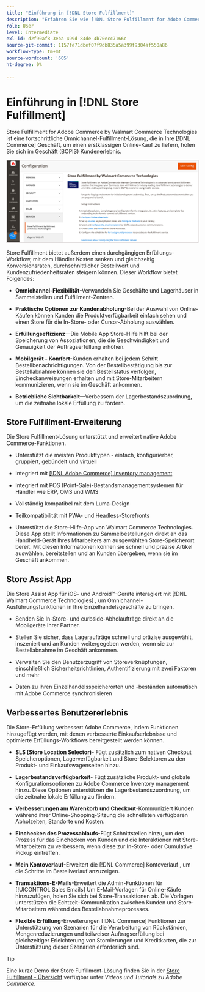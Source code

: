 ```yaml
---
title: "Einführung in [!DNL Store Fulfillment]"
description: "Erfahren Sie wie [!DNL Store Fulfillment for Adobe Commerce by Walmart Commerce Technologies] unterstützt Online-Einkauf, Abholung im Geschäft (BOPIS) für Kunden. Verwenden Sie die Store Assist Mobile, um die BOPIS-Erfüllung und Auftragsverarbeitung für Store-Mitarbeiter und Commerce-Kunden zu optimieren."
role: User
level: Intermediate
exl-id: d2f90af8-3eba-499d-84de-4b70ecc7166c
source-git-commit: 1157fe71dbef07f9db835a5a399f9304af550a86
workflow-type: tm+mt
source-wordcount: '605'
ht-degree: 0%

---
```


# Einführung in [!DNL Store Fulfillment]

Store Fulfillment for Adobe Commerce by Walmart Commerce Technologies ist eine fortschrittliche Omnichannel-Fulfillment-Lösung, die in Ihre [!DNL Commerce] Geschäft, um einen erstklassigen Online-Kauf zu liefern, holen Sie sich im Geschäft (BOPIS) Kundenerlebnis.

![Admin-Konfiguration der Adobe der Store-Fulfillment-Lösung](assets/store-fulfillment-admin-home.png)

Store Fulfillment bietet außerdem einen durchgängigen Erfüllungs-Workflow, mit dem Händler Kosten senken und gleichzeitig Konversionsraten, durchschnittlicher Bestellwert und Kundenzufriedenheitsraten steigern können. Dieser Workflow bietet Folgendes:

* **Omnichannel-Flexibilität**-Verwandeln Sie Geschäfte und Lagerhäuser in Sammelstellen und Fulfillment-Zentren.

* **Praktische Optionen zur Kundenabholung**-Bei der Auswahl von Online-Käufen können Kunden die Produktverfügbarkeit einfach sehen und einen Store für die In-Store- oder Cursor-Abholung auswählen.

* **Erfüllungseffizienz**—Die Mobile App Store-Hilfe hilft bei der Speicherung von Assoziationen, die die Geschwindigkeit und Genauigkeit der Auftragserfüllung erhöhen.

* **Mobilgerät - Komfort**-Kunden erhalten bei jedem Schritt Bestellbenachrichtigungen. Von der Bestellbestätigung bis zur Bestellabnahme können sie den Bestellstatus verfolgen, Eincheckanweisungen erhalten und mit Store-Mitarbeitern kommunizieren, wenn sie im Geschäft ankommen.

* **Betriebliche Sichtbarkeit**—Verbessern der Lagerbestandszuordnung, um die zeitnahe lokale Erfüllung zu fördern.

## Store Fulfillment-Erweiterung

Die Store Fulfillment-Lösung unterstützt und erweitert native Adobe Commerce-Funktionen.

* Unterstützt die meisten Produkttypen - einfach, konfigurierbar, gruppiert, gebündelt und virtuell

* Integriert mit [[!DNL Adobe Commerce] Inventory management](https://docs.magento.com/user-guide/catalog/inventory-learn-more.html)

* Integriert mit POS (Point-Sale)-Bestandsmanagementsystemen für Händler wie ERP, OMS und WMS

* Vollständig kompatibel mit dem Luma-Design

* Teilkompatibilität mit PWA- und Headless-Storefronts

* Unterstützt die Store-Hilfe-App von Walmart Commerce Technologies. Diese App stellt Informationen zu Sammelbestellungen direkt an das Handheld-Gerät Ihres Mitarbeiters am ausgewählten Store-Speicherort bereit. Mit diesen Informationen können sie schnell und präzise Artikel auswählen, bereitstellen und an Kunden übergeben, wenn sie im Geschäft ankommen.

## Store Assist App

Die Store Assist App für iOS- und Android™-Geräte interagiert mit [!DNL Walmart Commerce Technologies] , um Omnichannel-Ausführungsfunktionen in Ihre Einzelhandelsgeschäfte zu bringen.

* Senden Sie In-Store- und curbside-Abholaufträge direkt an die Mobilgeräte Ihrer Partner.

* Stellen Sie sicher, dass Lageraufträge schnell und präzise ausgewählt, inszeniert und an Kunden weitergegeben werden, wenn sie zur Bestellabnahme im Geschäft ankommen.

* Verwalten Sie den Benutzerzugriff von Storeverknüpfungen, einschließlich Sicherheitsrichtlinien, Authentifizierung mit zwei Faktoren und mehr

* Daten zu Ihren Einzelhandelsspeicherorten und -beständen automatisch mit Adobe Commerce synchronisieren

## Verbessertes Benutzererlebnis

Die Store-Erfüllung verbessert Adobe Commerce, indem Funktionen hinzugefügt werden, mit denen verbesserte Einkaufserlebnisse und optimierte Erfüllungs-Workflows bereitgestellt werden können.

* **SLS (Store Location Selector)**- Fügt zusätzlich zum nativen Checkout Speicheroptionen, Lagerverfügbarkeit und Store-Selektoren zu den Produkt- und Einkaufswagenseiten hinzu.

* **Lagerbestandsverfügbarkeit**- Fügt zusätzliche Produkt- und globale Konfigurationsoptionen zu Adobe Commerce Inventory management hinzu. Diese Optionen unterstützen die Lagerbestandszuordnung, um die zeitnahe lokale Erfüllung zu fördern.

* **Verbesserungen am Warenkorb und Checkout**-Kommuniziert Kunden während ihrer Online-Shopping-Sitzung die schnellsten verfügbaren Abholzeiten, Standorte und Kosten.

* **Einchecken des Prozessablaufs**-Fügt Schnittstellen hinzu, um den Prozess für das Einchecken von Kunden und die Interaktionen mit Store-Mitarbeitern zu verbessern, wenn diese zur In-Store- oder Cumulative Pickup eintreffen.

* **Mein Kontoverlauf**-Erweitert die [!DNL Commerce] Kontoverlauf , um die Schritte im Bestellverlauf anzuzeigen.

* **Transaktions-E-Mails**-Erweitert die Admin-Funktionen für [!UICONTROL Sales Emails] Um E-Mail-Vorlagen für Online-Käufe hinzuzufügen, holen Sie sich bei Store-Transaktionen ab. Die Vorlagen unterstützen die Echtzeit-Kommunikation zwischen Kunden und Store-Mitarbeitern während des Bestellabnahmeprozesses.

* **Flexible Erfüllung**-Erweiterungen [!DNL Commerce] Funktionen zur Unterstützung von Szenarien für die Verarbeitung von Rückständen, Mengenreduzierungen und teilweiser Auftragserfüllung bei gleichzeitiger Erleichterung von Stornierungen und Kreditkarten, die zur Unterstützung dieser Szenarien erforderlich sind.

>[!TIP]
>
> Eine kurze Demo der Store Fulfillment-Lösung finden Sie in der [Store Fulfillment - Übersicht](https://experienceleague.adobe.com/docs/commerce-learn/tutorials/orders/store-fulfillment.html) verfügbar unter _Videos und Tutorials zu Adobe Commerce_.

